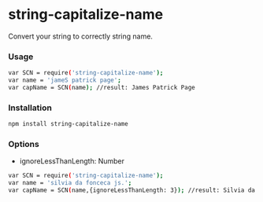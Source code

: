 # string-capitalize-name

Convert your string to correctly string name.

### Usage
```sh
var SCN = require('string-capitalize-name');
var name = 'jameS patrick page';
var capName = SCN(name); //result: James Patrick Page
```
### Installation
```sh
npm install string-capitalize-name
```

### Options
- ignoreLessThanLength: Number

```sh
var SCN = require('string-capitalize-name');
var name = 'silvia da fonceca js.';
var capName = SCN(name,{ignoreLessThanLength: 3}); //result: Silvia da Fonceca js.'
```

